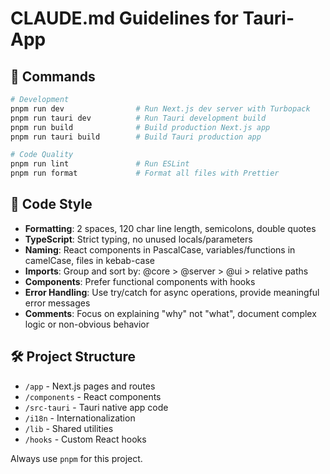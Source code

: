 # CLAUDE.md Guidelines for Tauri-App

## 🚀 Commands

```bash
# Development
pnpm run dev                # Run Next.js dev server with Turbopack
pnpm run tauri dev          # Run Tauri development build
pnpm run build              # Build production Next.js app
pnpm run tauri build        # Build Tauri production app

# Code Quality
pnpm run lint               # Run ESLint
pnpm run format             # Format all files with Prettier
```

## 🎨 Code Style

- **Formatting**: 2 spaces, 120 char line length, semicolons, double quotes
- **TypeScript**: Strict typing, no unused locals/parameters
- **Naming**: React components in PascalCase, variables/functions in camelCase, files in kebab-case
- **Imports**: Group and sort by: @core > @server > @ui > relative paths
- **Components**: Prefer functional components with hooks
- **Error Handling**: Use try/catch for async operations, provide meaningful error messages
- **Comments**: Focus on explaining "why" not "what", document complex logic or non-obvious behavior

## 🛠️ Project Structure

- `/app` - Next.js pages and routes
- `/components` - React components
- `/src-tauri` - Tauri native app code
- `/i18n` - Internationalization
- `/lib` - Shared utilities
- `/hooks` - Custom React hooks

Always use `pnpm` for this project.

